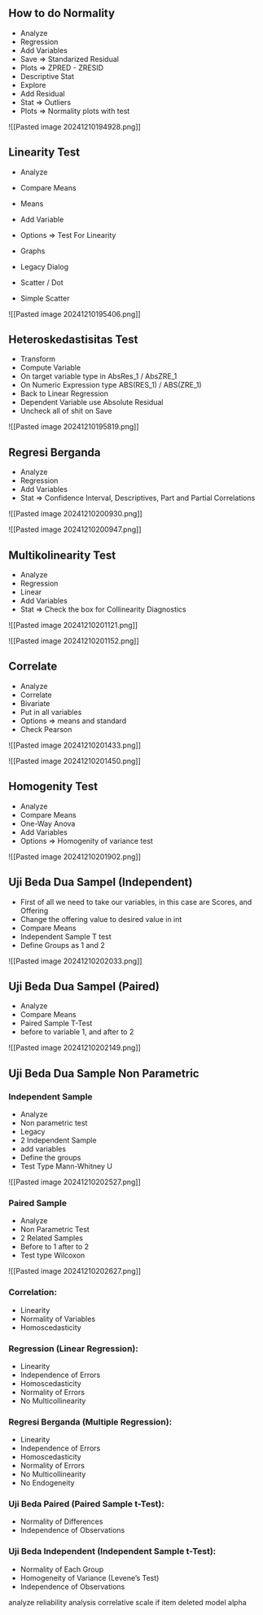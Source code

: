 
## How to do Normality
- Analyze
- Regression
- Add Variables
- Save => Standarized Residual
- Plots => ZPRED - ZRESID
- Descriptive Stat
- Explore
- Add Residual
- Stat => Outliers
- Plots => Normality plots with test

![[Pasted image 20241210194928.png]]

## Linearity Test
- Analyze
- Compare Means
- Means
- Add Variable
- Options => Test For Linearity

- Graphs
- Legacy Dialog
- Scatter / Dot
-  Simple Scatter

![[Pasted image 20241210195406.png]]

## Heteroskedastisitas Test
- Transform
- Compute Variable
- On target variable type in AbsRes_1 / AbsZRE_1
- On Numeric Expression type ABS(RES_1) / ABS(ZRE_1)
- Back to Linear Regression
- Dependent Variable use Absolute Residual
- Uncheck all of shit on Save

![[Pasted image 20241210195819.png]]


## Regresi Berganda
- Analyze
- Regression
- Add Variables
- Stat => Confidence Interval, Descriptives, Part and Partial Correlations

![[Pasted image 20241210200930.png]]

![[Pasted image 20241210200947.png]]

## Multikolinearity Test
- Analyze 
- Regression
- Linear
- Add Variables
- Stat => Check the box for Collinearity Diagnostics

![[Pasted image 20241210201121.png]]

![[Pasted image 20241210201152.png]]

## Correlate
- Analyze
- Correlate
- Bivariate
- Put in all variables
- Options => means and standard
- Check Pearson

![[Pasted image 20241210201433.png]]

![[Pasted image 20241210201450.png]]

## Homogenity Test
- Analyze
- Compare Means
- One-Way Anova
- Add Variables
- Options => Homogenity of variance test

![[Pasted image 20241210201902.png]]

## Uji Beda Dua Sampel (Independent)
- First of all we need to take our variables, in this case are Scores, and Offering
- Change the offering value to desired value in int
- Compare Means
- Independent Sample T test
- Define Groups as 1 and 2

![[Pasted image 20241210202033.png]]

## Uji Beda Dua Sampel (Paired)
- Analyze 
- Compare Means
- Paired Sample T-Test
- before to variable 1, and after to 2

![[Pasted image 20241210202149.png]]

## Uji Beda Dua Sample Non Parametric

### Independent Sample
- Analyze
- Non parametric test
- Legacy
- 2 Independent Sample
- add variables
- Define the groups
- Test Type Mann-Whitney U

![[Pasted image 20241210202527.png]]

### Paired Sample
- Analyze
- Non Parametric Test
- 2 Related Samples
- Before to 1 after to 2
- Test type Wilcoxon

![[Pasted image 20241210202627.png]]

### Correlation:

- Linearity
- Normality of Variables
- Homoscedasticity

### Regression (Linear Regression):

- Linearity
- Independence of Errors
- Homoscedasticity
- Normality of Errors
- No Multicollinearity

### Regresi Berganda (Multiple Regression):

- Linearity
- Independence of Errors
- Homoscedasticity
- Normality of Errors
- No Multicollinearity
- No Endogeneity

### Uji Beda Paired (Paired Sample t-Test):

- Normality of Differences
- Independence of Observations

### Uji Beda Independent (Independent Sample t-Test):

- Normality of Each Group
- Homogeneity of Variance (Levene’s Test)
- Independence of Observations


analyze 
reliability analysis
correlative
scale if item deleted
model alpha